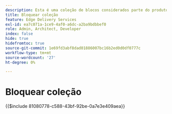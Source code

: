 ```yaml
---
description: Esta é uma coleção de blocos considerados parte do produto AEM e são recomendados como blueprints para blocos em seu projeto.
title: Bloquear coleção
feature: Edge Delivery Services
exl-id: ea7c071a-1ce9-4af0-a6dc-a2ba9bdbbef0
role: Admin, Architect, Developer
index: false
hide: true
hidefromtoc: true
source-git-commit: 1e69fd3abf8dad01886007bc16b2ed0d0df0777c
workflow-type: tm+mt
source-wordcount: '27'
ht-degree: 0%

---
```


# Bloquear coleção

{{$include 81080778-c588-43bf-92be-0a7e3e409aea}}
